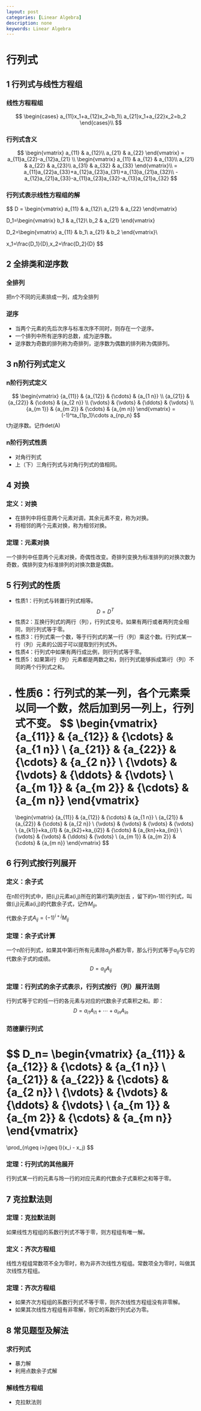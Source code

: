 ```yaml
---
layout: post
categories: [Linear Algebra]
description: none
keywords: Linear Algebra
---
```

# 行列式

## 1 行列式与线性方程组

### 线性方程程组
$$
\begin{cases}
a_{11}x_1+a_{12}x_2=b_1\\
a_{21}x_1+a_{22}x_2=b_2
\end{cases}\\
$$

### 行列式含义

$$
\begin{vmatrix}
a_{11} & a_{12}\\
a_{21} & a_{22}
\end{vmatrix}
= a_{11}a_{22}-a_{12}a_{21}
\\
\begin{vmatrix}
a_{11} & a_{12} & a_{13}\\
a_{21} & a_{22} & a_{23}\\
a_{31} & a_{32} & a_{33}
\end{vmatrix}\\
= a_{11}a_{22}a_{33}+a_{12}a_{23}a_{31}+a_{13}a_{21}a_{32}\\
-a_{12}a_{21}a_{33}-a_{11}a_{23}a_{32}-a_{13}a_{21}a_{32}
$$

### 行列式表示线性方程组的解
$$
D = \begin{vmatrix}
a_{11} & a_{12}\\
a_{21} & a_{22}
\end{vmatrix}

D_1=\begin{vmatrix}
b_1 & a_{12}\\
b_2 & a_{21}
\end{vmatrix}

D_2=\begin{vmatrix}
a_{11} & b_1\\
a_{21} & b_2
\end{vmatrix}\\

x_1=\frac{D_1}{D},x_2=\frac{D_2}{D}
$$

## 2 全排类和逆序数
### 全排列
把n个不同的元素排成一列，成为全排列

### 逆序
* 当两个元素的先后次序与标准次序不同时，则存在一个逆序。
* 一个排列中所有逆序的总数，成为逆序数。
* 逆序数为奇数的排列称为奇排列，逆序数为偶数的排列称为偶排列。

## 3 n阶行列式定义

### n阶行列式定义
$$
\begin{vmatrix}
{a_{11}} & {a_{12}} & {\cdots} & {a_{1 n}} \\
{a_{21}} & {a_{22}} & {\cdots} & {a_{2 n}} \\
{\vdots} & {\vdots} & {\ddots} & {\vdots} \\
{a_{m 1}} & {a_{m 2}} & {\cdots} & {a_{m n}}
\end{vmatrix}
=(-1)^ta_{1p_1}\cdots a_{np_n}
$$
t为逆序数。记作det(A)

### n阶行列式性质

* 对角行列式
* 上（下）三角行列式与对角行列式的值相同。

## 4 对换
### 定义：对换
* 在排列中将任意两个元素对调，其余元素不变，称为对换。
* 将相邻的两个元素对换，称为相邻对换。

### 定理：元素对换

一个排列中任意两个元素对换，奇偶性改变。奇排列变换为标准排列的对换次数为奇数，偶排列变为标准排列的对换次数是偶数。

## 5 行列式的性质

* 性质1：行列式与转置行列式相等。
  $$
  D=D^T
  $$
* 性质2：互换行列式的两行（列），行列式变号。如果有两行或者两列完全相同，则行列式等于零。
* 性质3：行列式乘一个数，等于行列式的某一行（列）乘这个数。行列式某一行（列）元素的公因子可以提取到行列式外。
* 性质4：行列式中如果有两行成比例，则行列式等于零。
* 性质5：如果第i行（列）元素都是两数之和，则行列式能够拆成第i行（列）不同的两个行列式之和。
* 性质6：行列式的某一列，各个元素乘以同一个数，然后加到另一列上，行列式不变。
  $$
  \begin{vmatrix}
  {a_{11}} & {a_{12}} & {\cdots} & {a_{1 n}} \\
  {a_{21}} & {a_{22}} & {\cdots} & {a_{2 n}} \\
  {\vdots} & {\vdots} & {\ddots} & {\vdots} \\
  {a_{m 1}} & {a_{m 2}} & {\cdots} & {a_{m n}}
  \end{vmatrix}
  =
  \begin{vmatrix}
  {a_{11}} & {a_{12}} & {\cdots} & {a_{1 n}} \\
  {a_{21}} & {a_{22}} & {\cdots} & {a_{2 n}} \\
  {\vdots} & {\vdots} & {\vdots} & {\vdots} \\
  {a_{k1}}+ka_{i1} & {a_{k2}+ka_{i2}} & {\cdots} & {a_{kn}+ka_{in}} \\
  {\vdots} & {\vdots} & {\ddots} & {\vdots} \\
  {a_{m 1}} & {a_{m 2}} & {\cdots} & {a_{m n}}
  \end{vmatrix}
  $$
## 6 行列式按行列展开
### 定义：余子式
在n阶行列式中，把(i,j)元素a(i,j)所在的第i行第j列划去 ，留下的n-1阶行列式，叫做(i,j)元素a(i,j)的代数余子式，记作$M_{ij}$。

代数余子式$A_{ij}=(-1)^{i+j}M_{ij}$

### 定理：余子式计算

一个n阶行列式，如果其中第i行所有元素除$a_{ij}$外都为零，那么行列式等于$a_{ij}$与它的代数余子式的成绩。
$$
D = a_{ij}A_{ij}
$$

### 定理：行列式的余子式表示，行列式按行（列）展开法则

行列式等于它的任一行的各元素与对应的代数余子式乘积之和。即：
$$
D = a_{i1}A_{i1}+\cdots+a_{in}A_{in}
$$

### 范德蒙行列式

$$
D_n=
\begin{vmatrix}
{a_{11}} & {a_{12}} & {\cdots} & {a_{1 n}} \\
{a_{21}} & {a_{22}} & {\cdots} & {a_{2 n}} \\
{\vdots} & {\vdots} & {\ddots} & {\vdots} \\
{a_{m 1}} & {a_{m 2}} & {\cdots} & {a_{m n}}
\end{vmatrix}
=
\prod_{n\geq i>j\geq l}(x_i - x_j)
$$

### 定理：行列式的其他展开

行列式某一行的元素与玲一行的对应元素的代数余子式乘积之和等于零。

## 7 克拉默法则
### 定理：克拉默法则
如果线性方程组的系数行列式不等于零，则方程组有唯一解。

### 定义：齐次方程组

线性方程组常数项不全为零时，称为非齐次线性方程组。常数项全为零时，叫做其次线性方程组。

### 定理：齐次方程组
* 如果齐次方程组的系数行列式不等于零，则齐次线性方程组没有非零解。
* 如果其次线性方程组有非零解，则它的系数行列式必为零。


## 8 常见题型及解法

### 求行列式

* 暴力解
* 利用点数余子式解


### 解线性方程组

* 克拉默法则

